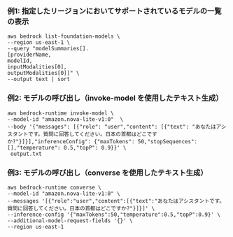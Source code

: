
### 例1: 指定したリージョンにおいてサポートされているモデルの一覧の表示
```
aws bedrock list-foundation-models \
--region us-east-1 \
--query "modelSummaries[].
[providerName,
modelId,
inputModalities[0],
outputModalities[0]]" \
--output text | sort
```

### 例2: モデルの呼び出し（invoke-model を使用したテキスト生成）
```
aws bedrock-runtime invoke-model \
--model-id "amazon.nova-lite-v1:0"  \
--body '{"messages": [{"role": "user","content": [{"text": "あなたはアシスタントです。質問に回答してください。日本の首都はどこですか?"}]}],"inferenceConfig": {"maxTokens": 50,"stopSequences": [],"temperature": 0.5,"topP": 0.9}}' \
 output.txt
```

### 例3: モデルの呼び出し（converse を使用したテキスト生成）
```
aws bedrock-runtime converse \
--model-id "amazon.nova-lite-v1:0" \
--messages '[{"role":"user","content":[{"text":"あなたはアシスタントです。質問に回答してください。日本の首都はどこですか?"}]}]' \
--inference-config '{"maxTokens":50,"temperature":0.5,"topP":0.9}' \
--additional-model-request-fields '{}' \
--region us-east-1
```

